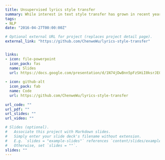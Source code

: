 ```yaml
---
title: Unsupervised lyrics style transfer
summary: While interest in text style transfer has grown in recent years, little work has addressed its potential applications to music. In this paper, we investigate an intriguing question-- what would a lyric from a Taylor Swift song look like if it were written by Drake? And what would a Drake verse look like if it were penned by Taylor Swift? This problem is challenging, as both artist have distinct styles and there is no set of parallel corpora to translate between the two. Our work uses unsupervised text style transfer to address this problem and translates each artist’s lyrics into the other’s style. We consider a variety of approaches from recent literature that combine a sequence-to-sequence autoencoder (with or without attention) with either a classifier or discriminator. We evaluate these models on fluency, content preservation, and style, and find that a simple model that uses a non-attention autoencoder and an adversarial discriminator achieves the best results.
tags:
- NLP
date: "2016-04-27T00:00:00Z"

# Optional external URL for project (replaces project detail page).
external_link: "https://github.com/ChenweWu/lyrics-style-transfer"


links:
- icon: file-powerpoint
  icon_pack: fas
  name: Slides
  url: https://docs.google.com/presentation/d/1N74jDwBnn5pFzSHiI0ksrJE09a3h2z7FSyobjQ4gxz4/edit?usp=sharing
  
- icon: github-alt
  icon_pack: fab
  name: Code
  url: https://github.com/ChenweWu/lyrics-style-transfer
  
url_code: ""
url_pdf: ""
url_slides: ""
url_video: ""

# Slides (optional).
#   Associate this project with Markdown slides.
#   Simply enter your slide deck's filename without extension.
#   E.g. `slides = "example-slides"` references `content/slides/example-slides.md`.
#   Otherwise, set `slides = ""`.
slides: ""
---
```



